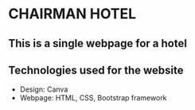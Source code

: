 # CHAIRMAN HOTEL


## This is a single webpage for a hotel

## Technologies used for the website

- Design: Canva
- Webpage: HTML, CSS, Bootstrap framework
